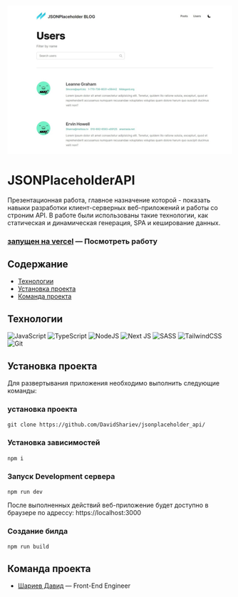[![Header](https://github.com/DavidShariev/jsonplaceholder_api/blob/master/public/preview.jpg)](https://github.com/DavidShariev/)

# JSONPlaceholderAPI
Презентационная работа, главное назначение которой - показать навыки разработки клиент-серверных веб-приложений и работы со строним API. В работе были использованы такие технологии, как статическая и динамическая генерация, SPA и кеширование данных.
### [запущен на vercel](https://jsonplaceholder-api-rosy.vercel.app/) — Посмотреть работу



## Содержание
- [Технологии](#технологии)
- [Установка проекта](#установка-проекта)
- [Команда проекта](#команда-проекта)

## Технологии
![JavaScript](https://img.shields.io/badge/javascript-%23323330.svg?style=for-the-badge&logo=javascript&logoColor=%23F7DF1E)
![TypeScript](https://img.shields.io/badge/typescript-%23007ACC.svg?style=for-the-badge&logo=typescript&logoColor=white)
![NodeJS](https://img.shields.io/badge/node.js-6DA55F?style=for-the-badge&logo=node.js&logoColor=white)
![Next JS](https://img.shields.io/badge/Next-black?style=for-the-badge&logo=next.js&logoColor=white)
![SASS](https://img.shields.io/badge/SASS-hotpink.svg?style=for-the-badge&logo=SASS&logoColor=white)
![TailwindCSS](https://img.shields.io/badge/tailwindcss-%2338B2AC.svg?style=for-the-badge&logo=tailwind-css&logoColor=white)
![Git](https://img.shields.io/badge/git-%23F05033.svg?style=for-the-badge&logo=git&logoColor=white)

## Установка проекта

Для развертывания приложения необходимо выполнить следующие команды:

### установка проекта 
```
git clone https://github.com/DavidShariev/jsonplaceholder_api/
```

### Установка зависимостей
```
npm i 
```

### Запуск Development сервера
```
npm run dev
```

После выполненных действий веб-приложение будет доступно в браузере по адрессу: https://localhost:3000

### Создание билда
```
npm run build
```

## Команда проекта
- [Шариев Давид](https://vk.com/veirash02) — Front-End Engineer

